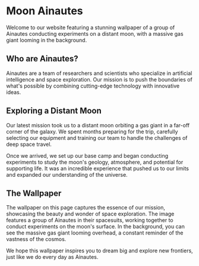 <!--
Write me markdown content of website with wallpaper:

"A group of Ainautes conducting experiments on a distant moon, with a massive gas giant looming in the background."

The header of the page should not be copy of the text but rather a real content of the website which is using this wallpaper.

- Feel free to use structure like headings, bullets, numbering, blockquotes, paragraphs, horizontal lines, etc.
- You can use formatting like bold or _italic_
- You can include UTF-8 emojis
- Links should be only #hash anchors (and you can refer to the document itself)
- Do not include images
-->

<!--font:Roboto-->

# Moon Ainautes

Welcome to our website featuring a stunning wallpaper of a group of Ainautes conducting experiments on a distant moon, with a massive gas giant looming in the background.

## Who are Ainautes?

Ainautes are a team of researchers and scientists who specialize in artificial intelligence and space exploration. Our mission is to push the boundaries of what's possible by combining cutting-edge technology with innovative ideas.

## Exploring a Distant Moon

Our latest mission took us to a distant moon orbiting a gas giant in a far-off corner of the galaxy. We spent months preparing for the trip, carefully selecting our equipment and training our team to handle the challenges of deep space travel.

Once we arrived, we set up our base camp and began conducting experiments to study the moon's geology, atmosphere, and potential for supporting life. It was an incredible experience that pushed us to our limits and expanded our understanding of the universe.

## The Wallpaper

The wallpaper on this page captures the essence of our mission, showcasing the beauty and wonder of space exploration. The image features a group of Ainautes in their spacesuits, working together to conduct experiments on the moon's surface. In the background, you can see the massive gas giant looming overhead, a constant reminder of the vastness of the cosmos.

We hope this wallpaper inspires you to dream big and explore new frontiers, just like we do every day as Ainautes.
